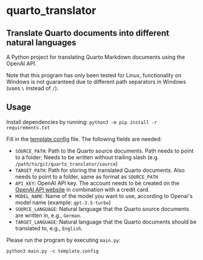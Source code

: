 # quarto_translator

## Translate Quarto documents into different natural languages

A Python project for translating Quarto Markdown documents using the OpenAI API.

Note that this program has only been tested for Linux, functionality on Windows is not guaranteed due to different path separators in Windows (uses `\` instead of `/`).


## Usage

Install dependencies by running:
```python3 -m pip install -r requirements.txt```

Fill in the [template.config](template.config) file. The following fields are needed:

- `SOURCE_PATH`: Path to the Quarto source documents. Path needs to point to a folder; Needs to be written without trailing slash (e.g. `/path/to/git/quarto_translator/source`)
- `TARGET_PATH`: Path for storing the translated Quarto documents. Also needs to point to a folder, same as format as `SOURCE_PATH`
- `API_KEY`: OpenAI API key. The account needs to be created on the [OpenAI API website](https://openai.com/blog/openai-api) in combination with a credit card.
- `MODEL_NAME`: Name of the model you want to use, according to Openai's model name (example: `gpt-3.5-turbo`)
- `SOURCE_LANGUAGE`: Natural language that the Quarto source documents are written in, e.g., `German`.
- `TARGET_LANGUAGE`: Natural language that the Quarto documents should be translated to, e.g., `English`.

Please run the program by executing `main.py`:

```python3 main.py -c template.config```
